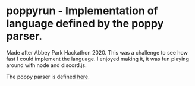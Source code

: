 # poppyrun - Implementation of language defined by the poppy parser.

Made after Abbey Park Hackathon 2020.
This was a challenge to see how fast I could implement the language.
I enjoyed making it, it was fun playing around with node and discord.js.

The poppy parser is defined [here](https://github.com/1whatleytay/poppy).
